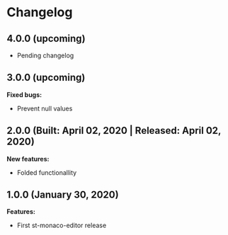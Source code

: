 # Changelog

## 4.0.0 (upcoming)

* Pending changelog

## 3.0.0 (upcoming)

**Fixed bugs:**

* Prevent null values

## 2.0.0 (Built: April 02, 2020 | Released: April 02, 2020)

**New features:**

* Folded functionallity

## 1.0.0 (January 30, 2020)

**Features:**
* First st-monaco-editor release

